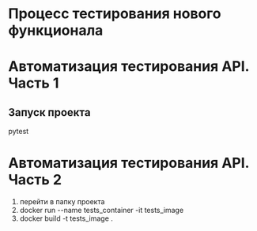 # Процесс тестирования нового функционала

# Автоматизация тестирования API. Часть 1

## Запуск проекта
pytest
# Автоматизация тестирования API. Часть 2
1. перейти в папку проекта
2. docker run --name tests_container -it tests_image
3. docker build -t tests_image .
